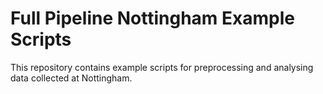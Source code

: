 # Full Pipeline Nottingham Example Scripts

This repository contains example scripts for preprocessing and analysing data collected at Nottingham.
